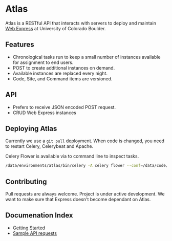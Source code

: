 # Atlas

Atlas is a RESTful API that interacts with servers to deploy and maintain [Web Express](https://github.com/CuBoulder/express) at University of Colorado Boulder.

## Features
* Chronological tasks run to keep a small number of instances available for assignment to end users.
* POST to create additional instances on demand.
* Available instances are replaced every night.
* Code, Site, and Command items are versioned.

## API
* Prefers to receive JSON encoded POST request.
* CRUD Web Express instances

## Deploying Atlas

Currently we use a `git pull` deployment. When code is changed, you need to restart Celery, Celerybeat and Apache.

Celery Flower is available via to command line to inspect tasks. 
```bash
/data/environments/atlas/bin/celery -A celery flower --conf=/data/code/atlas/config_flower.py
```

## Contributing

Pull requests are always welcome. Project is under active development. We want to make sure that Express doesn't become dependant on Atlas.

## Documenation Index
* [Getting Started](getting_started.md)
* [Sample API requests](sample_requests.md)